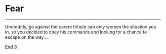 # Fear
---
Undoubtly, go against the carere tribute can only worsen the situation you in, so you decided to obey his commands and looking for a chance to escape on the way ...

[End 3](end-3.md)